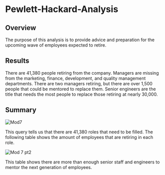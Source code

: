 # Pewlett-Hackard-Analysis
## Overview
The purpose of this analysis is to provide advice and preparation for the upcoming wave of employees expected to retire.

## Results
There are 41,380 people retiring from the company.
Managers are missing from the marketing, finance, development, and quality management departments.
There are two managers retiring, but there are over 1,500 people that could be mentored to replace them.
Senior engineers are the title that needs the most people to replace those retiring at nearly 30,000.

## Summary
![Mod7](https://user-images.githubusercontent.com/89167956/153650918-cb1d718e-2607-4ef3-862d-637b15a6d71d.PNG)

This query tells us that there are 41,380 roles that need to be filled. The following table shows the amount of employees that are retiring in each role.

![Mod 7 pt2](https://user-images.githubusercontent.com/89167956/153650968-c9011a28-2177-4339-b42e-1d4ca4d36ab3.PNG)

This table shows there are more than enough senior staff and engineers to mentor the next generation of employees.
